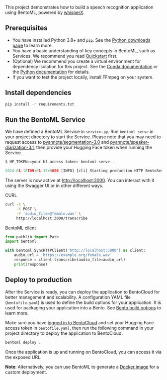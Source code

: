 This project demonstrates how to build a speech recognition application using BentoML, powered by [whisperX](https://github.com/m-bain/whisperX).

## Prerequisites

- You have installed Python 3.8+ and `pip`. See the [Python downloads page](https://www.python.org/downloads/) to learn more.
- You have a basic understanding of key concepts in BentoML, such as Services. We recommend you read [Quickstart](https://docs.bentoml.com/en/1.2/get-started/quickstart.html) first.
- (Optional) We recommend you create a virtual environment for dependency isolation for this project. See the [Conda documentation](https://conda.io/projects/conda/en/latest/user-guide/tasks/manage-environments.html) or the [Python documentation](https://docs.python.org/3/library/venv.html) for details.
- If you want to test the project locally, install FFmpeg on your system.

## Install dependencies

```bash
pip install -r requirements.txt
```

## Run the BentoML Service

We have defined a BentoML Service in `service.py`. Run `bentoml serve` in your project directory to start the Service.
Please note that you may need to request access to [pyannote/segmentation-3.0](https://huggingface.co/pyannote/segmentation-3.0) and [pyannote/speaker-diarization-3.1](https://huggingface.co/pyannote/speaker-diarization-3.1), then provide your Hugging Face token when running the Service.

```python
$ HF_TOKEN=<your hf access token> bentoml serve .

2024-01-18T09:01:15+0800 [INFO] [cli] Starting production HTTP BentoServer from "service:BentoWhisperX" listening on http://localhost:3000 (Press CTRL+C to quit)
```

The server is now active at [http://localhost:3000](http://localhost:3000/). You can interact with it using the Swagger UI or in other different ways.

CURL

```bash
curl -s \
     -X POST \
     -F 'audio_file=@female.wav' \
     http://localhost:3000/transcribe
```

BentoML client

```python
from pathlib import Path
import bentoml

with bentoml.SyncHTTPClient('http://localhost:3000') as client:
    audio_url = 'https://example.org/female.wav'
    response = client.transcribe(audio_file=audio_url)
    print(response)
```

## Deploy to production

After the Service is ready, you can deploy the application to BentoCloud for better management and scalability. A configuration YAML file (`bentofile.yaml`) is used to define the build options for your application. It is used for packaging your application into a Bento. See [Bento build options](https://docs.bentoml.com/en/latest/concepts/bento.html#bento-build-options) to learn more.

Make sure you have [logged in to BentoCloud](https://docs.bentoml.com/en/1.2/bentocloud/how-tos/manage-access-token.html) and set your Hugging Face access token in `bentofile.yaml`, then run the following command in your project directory to deploy the application to BentoCloud.

```bash
bentoml deploy .
```

Once the application is up and running on BentoCloud, you can access it via the exposed URL.

**Note**: Alternatively, you can use BentoML to generate a [Docker image](https://docs.bentoml.com/en/1.2/guides/containerization.html) for a custom deployment.